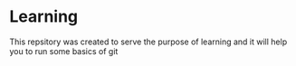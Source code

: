# Learning
This repsitory was created to serve the purpose of learning
and it will help you to run some basics of git
